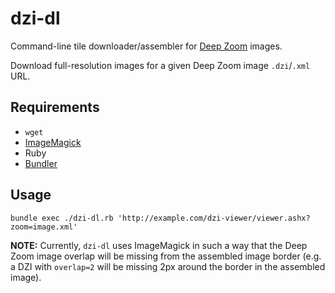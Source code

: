 # dzi-dl

Command-line tile downloader/assembler for [Deep Zoom](https://en.wikipedia.org/wiki/Deep_Zoom) images.

Download full-resolution images for a given Deep Zoom image `.dzi`/`.xml` URL.

## Requirements

 * `wget`
 * [ImageMagick](http://www.imagemagick.org/)
 * Ruby
 * [Bundler](http://bundler.io/)
 
## Usage

    bundle exec ./dzi-dl.rb 'http://example.com/dzi-viewer/viewer.ashx?zoom=image.xml'

**NOTE:** Currently, `dzi-dl` uses ImageMagick in such a way that the Deep Zoom image overlap will be missing from the assembled image border (e.g. a DZI with `overlap=2` will be missing 2px around the border in the assembled image).
